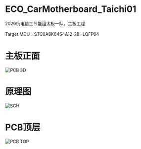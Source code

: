 # ECO_CarMotherboard_Taichi01 
2020杭电信工节能组太极一队，主板工程

Target MCU：STC8A8K64S4A12-28I-LQFP64 
 
# 主板正面
![PCB 3D](/pcb.png)
# 原理图
![SCH](/sch.png)
# PCB顶层
![PCB TOP](/top.png)
